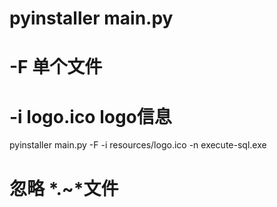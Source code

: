 # pyinstaller main.py
# -F 单个文件
# -i logo.ico logo信息
pyinstaller main.py -F -i resources/logo.ico -n execute-sql.exe

# 忽略 *.~*文件
